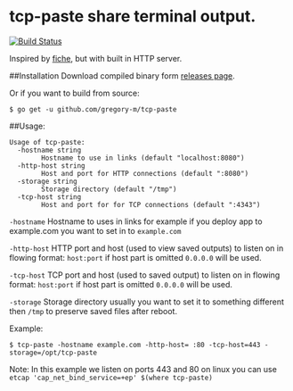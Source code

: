 # tcp-paste share terminal output.

[![Build Status](https://travis-ci.org/gregory-m/tcp-paste.svg?branch=master)](https://travis-ci.org/gregory-m/tcp-paste)

Inspired by [fiche](https://github.com/solusipse/fiche), but with built in HTTP server.

##Installation
Download compiled binary form [releases page](http://github.com/gregory-m/tcp-paste/releases).

Or if you want to build from source:

```
$ go get -u github.com/gregory-m/tcp-paste
```

##Usage:
```
Usage of tcp-paste:
  -hostname string
    	Hostname to use in links (default "localhost:8080")
  -http-host string
    	Host and port for HTTP connections (default ":8080")
  -storage string
    	Storage directory (default "/tmp")
  -tcp-host string
    	Host and port for for TCP connections (default ":4343")
```

``-hostname`` Hostname to uses in links for example if you deploy app to example.com you want to set in to ``example.com``

``-http-host`` HTTP port and host (used to view saved outputs) to listen on in flowing format: ``host:port`` if host part is omitted ``0.0.0.0`` will be used.

``-tcp-host`` TCP port and host (used to saved output) to listen on in flowing format: ``host:port`` if host part is omitted ``0.0.0.0`` will be used.

``-storage`` Storage directory usually you want to set it to something different then ``/tmp`` to preserve saved files after reboot.

Example:

```
$ tcp-paste -hostname example.com -http-host= :80 -tcp-host=443 -storage=/opt/tcp-paste
```
Note: In this example we listen on ports 443 and 80 on linux you can use ``etcap 'cap_net_bind_service=+ep' $(where tcp-paste)``
